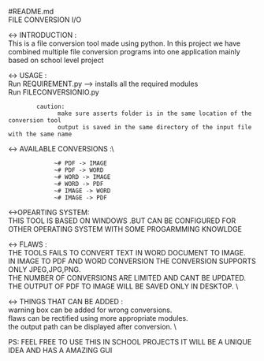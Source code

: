 #README.md\
FILE CONVERSION I/O

<-> INTRODUCTION :\
			 This is a file conversion tool made using python. In this project we have combined multiple file conversion programs into 					one application mainly based on school level project
			

<-> USAGE : \
					Run REQUIREMENT.py --> installs all the required modules \
					Run FILECONVERSIONIO.py 
					
			caution:
			      make sure asserts folder is in the same location of the conversion tool
			      output is saved in the same directory of the input file with the same name
			
<-> AVAILABLE CONVERSIONS :\
			
				 ~# PDF -> IMAGE
				 ~# PDF -> WORD
				 ~# WORD -> IMAGE
				 ~# WORD -> PDF
				 ~# IMAGE -> WORD
				 ~# IMAGE -> PDF
				 
<->OPEARTING SYSTEM: \
			THIS TOOL IS BASED ON WINDOWS .BUT CAN BE CONFIGURED FOR OTHER OPERATING SYSTEM WITH SOME PROGARMMING KNOWLDGE 
				 
<-> FLAWS :\
				THE TOOLS FAILS TO CONVERT TEXT IN WORD DOCUMENT TO IMAGE. \
				IN IMAGE TO PDF AND WORD CONVERSION THE CONVERSION SUPPORTS ONLY JPEG,JPG,PNG. \
				THE NUMBER OF CONVERSIONS ARE LIMITED AND CANT BE UPDATED. \
				THE OUTPUT OF PDF TO IMAGE WILL BE SAVED ONLY IN DESKTOP. \
	
<-> THINGS THAT CAN BE ADDED :\
				warning box can be added for wrong conversions. \
				flaws can be rectified using more appropriate modules. \
				the output path can be displayed after conversion. \
				
PS: FEEL FREE TO USE THIS IN SCHOOL PROJECTS IT WILL BE A UNIQUE IDEA AND HAS A AMAZING GUI
